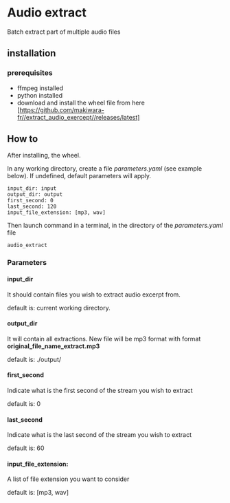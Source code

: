 # Audio extract 

Batch extract part of multiple audio files

## installation 

### prerequisites

* ffmpeg installed
* python installed
* download and install the wheel file from here [https://github.com/makiwara-fr//extract_audio_exercept//releases/latest]



## How to

After installing, the wheel.

In any working directory, create a file *parameters.yaml* (see example below). If undefined, default parameters will apply.

```
input_dir: input
output_dir: output
first_second: 0
last_second: 120
input_file_extension: [mp3, wav]
```

Then launch command in a terminal, in the directory of the *parameters.yaml* file

```
audio_extract
```

### Parameters

#### input_dir

It should contain files you wish to extract audio excerpt from.

default is: current working directory.

#### output_dir

It will contain all extractions. New file will be mp3 format with format **original_file_name_extract.mp3**

default is: ./output/

#### first_second

Indicate what is the first second of the stream you wish to extract

default is: 0

#### last_second

Indicate what is the last second of the stream you wish to extract

default is: 60

#### input_file_extension: 
A list of file extension you want to consider 

default is: [mp3, wav]